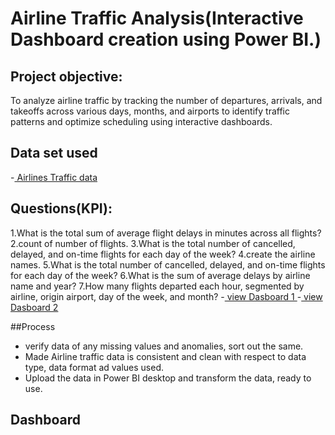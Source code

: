 # Airline Traffic Analysis(Interactive Dashboard creation using Power BI.)
## Project objective:
To analyze airline traffic by tracking the number of departures, arrivals, and takeoffs across various days, months, and airports to identify traffic patterns and optimize scheduling using interactive dashboards.
## Data set used
-<a href="https://github.com/nimmagantiharini/Data--Analysis--Dashboard---Power-BI/blob/main/Airline%20Excel.xlsx" > Airlines Traffic data </a>

## Questions(KPI):
1.What is the total sum of average flight delays in minutes across all flights?
2.count of number of flights.
3.What is the total number of cancelled, delayed, and on-time flights for each day of the week?
4.create the airline names.
5.What is the total number of cancelled, delayed, and on-time flights for each day of the week?
6.What is the sum of average delays by airline name and year?
7.How many flights departed each hour, segmented by airline, origin airport, day of the week, and month?
-<a href="https://github.com/nimmagantiharini/Data--Analysis--Dashboard---Power-BI/blob/main/Airlines%20Dashboard%201.png"> view Dasboard 1 </a>
-<a href="https://github.com/nimmagantiharini/Data--Analysis--Dashboard---Power-BI/blob/main/Airlines%20Dashboard%202.png"> view Dasboard 2 </a>

##Process
- verify data of any missing values and anomalies, sort out the same.
- Made Airline traffic data is consistent and clean with respect to data type, data format ad values used.
- Upload the data in Power BI desktop and transform the data, ready to use.

## Dashboard


